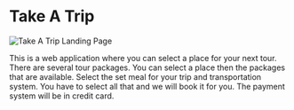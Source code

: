 # Take A Trip

![Take A Trip Landing Page](/public/Take-A-Trip.png)<br/>

This is a web application where you can select a place for your next tour. There are several tour packages. You can select a place then the packages that are available. Select the set meal for your trip and transportation system. You have to select all that and we will book it for you. The payment system will be in credit card.